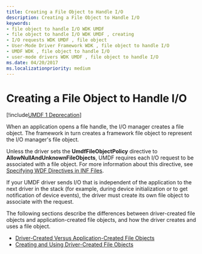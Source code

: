```yaml
---
title: Creating a File Object to Handle I/O
description: Creating a File Object to Handle I/O
keywords:
- file object to handle I/O WDK UMDF
- file object to handle I/O WDK UMDF , creating
- I/O requests WDK UMDF , file object
- User-Mode Driver Framework WDK , file object to handle I/O
- UMDF WDK , file object to handle I/O
- user-mode drivers WDK UMDF , file object to handle I/O
ms.date: 04/20/2017
ms.localizationpriority: medium
---
```


# Creating a File Object to Handle I/O

[!include[UMDF 1 Deprecation](../includes/umdf-1-deprecation.md)]

When an application opens a file handle, the I/O manager creates a file object. The framework in turn creates a framework file object to represent the I/O manager's file object.

Unless the driver sets the **UmdfFileObjectPolicy** directive to **AllowNullAndUnknownFileObjects**, UMDF requires each I/O request to be associated with a file object. For more information about this directive, see [Specifying WDF Directives in INF Files](specifying-wdf-directives-in-inf-files.md).

If your UMDF driver sends I/O that is independent of the application to the next driver in the stack (for example, during device initialization or to get notification of device events), the driver must create its own file object to associate with the request.

The following sections describe the differences between driver-created file objects and application-created file objects, and how the driver creates and uses a file object.

-   [Driver-Created Versus Application-Created File Objects](driver-created-versus-application-created-file-objects.md)
-   [Creating and Using Driver-Created File Objects](creating-and-using-driver-created-file-objects.md)

 

 





